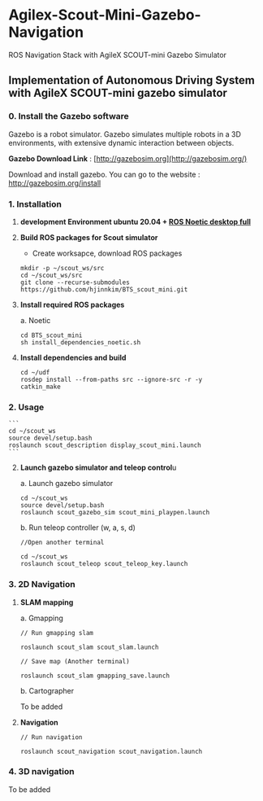 # Agilex-Scout-Mini-Gazebo-Navigation
ROS Navigation Stack with AgileX SCOUT-mini Gazebo Simulator

## Implementation of Autonomous Driving System with AgileX SCOUT-mini gazebo simulator

### **0. Install the Gazebo software**

Gazebo is a robot simulator. Gazebo simulates multiple robots in a 3D environments, with extensive dynamic interaction between objects.

**Gazebo Download Link** : [http://gazebosim.org](http://gazebosim.org/)

Download and install gazebo. You can go to the website : <http://gazebosim.org/install>

### **1. Installation**

1. **development Environment ubuntu 20.04 + [ROS Noetic desktop full](http://wiki.ros.org/noetic/Installation/Ubuntu)**

2. **Build ROS packages for Scout simulator**

    * Create worksapce, download ROS packages

    ```
    mkdir -p ~/scout_ws/src
    cd ~/scout_ws/src
    git clone --recurse-submodules https://github.com/hjinnkim/BTS_scout_mini.git
    ```

3. **Install required ROS packages**

    a. Noetic

    ```(dependencies) and build from source
    cd BTS_scout_mini
    sh install_dependencies_noetic.sh
    ```


4. **Install dependencies and build**

    ```
    cd ~/udf
    rosdep install --from-paths src --ignore-src -r -y
    catkin_make

### **2. Usage**
    ```
    cd ~/scout_ws
    source devel/setup.bash
    roslaunch scout_description display_scout_mini.launch 
    ```

2. **Launch gazebo simulator and teleop control**u

    a. Launch gazebo simulator

    ```uu
    cd ~/scout_ws
    source devel/setup.bash
    roslaunch scout_gazebo_sim scout_mini_playpen.launch
    ```

    b. Run teleop controller (w, a, s, d)

    ```
    //Open another terminal

    cd ~/scout_ws
    roslaunch scout_teleop scout_teleop_key.launch 
    ```

### **3. 2D Navigation**

1. **SLAM mapping**

    a. Gmapping

    ```
    // Run gmapping slam

    roslaunch scout_slam scout_slam.launch
    ```

    ```
    // Save map (Another terminal)

    roslaunch scout_slam gmapping_save.launch
    ```

    b. Cartographer

    To be added

2. **Navigation**

    ```
    // Run navigation

    roslaunch scout_navigation scout_navigation.launch
    ```

### **4. 3D navigation**

To be added
